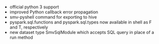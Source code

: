 * official python 3 support
* improved Python callback error propagation
* smv-pyshell command for exporting to hive
* pyspark.sql.functions and pyspark.sql.types now available in shell as F and T, respectively
* new dataset type SmvSqlModule which accepts SQL query in place of a run method
